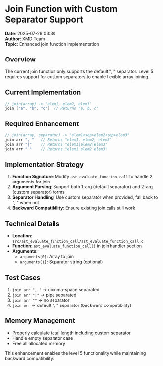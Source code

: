 # Join Function with Custom Separator Support

**Date**: 2025-07-29 03:30  
**Author**: XMD Team  
**Topic**: Enhanced join function implementation

## Overview

The current join function only supports the default ", " separator. Level 5 requires support for custom separators to enable flexible array joining.

## Current Implementation

```c
// join(array) -> "elem1, elem2, elem3"
join ["a", "b", "c"]  // Returns "a, b, c"
```

## Required Enhancement

```c
// join(array, separator) -> "elem1<sep>elem2<sep>elem3"
join arr ", "   // Returns "elem1, elem2, elem3"
join arr "|"    // Returns "elem1|elem2|elem3"  
join arr " "    // Returns "elem1 elem2 elem3"
```

## Implementation Strategy

1. **Function Signature**: Modify `ast_evaluate_function_call` to handle 2 arguments for join
2. **Argument Parsing**: Support both 1-arg (default separator) and 2-arg (custom separator) forms
3. **Separator Handling**: Use custom separator when provided, fall back to ", " when not
4. **Backward Compatibility**: Ensure existing join calls still work

## Technical Details

- **Location**: `src/ast_evaluate_function_call/ast_evaluate_function_call.c`
- **Function**: `ast_evaluate_function_call()` in join handler section
- **Arguments**: 
  - `arguments[0]`: Array to join
  - `arguments[1]`: Separator string (optional)

## Test Cases

1. `join arr ", "` -> comma-space separated
2. `join arr "|"` -> pipe separated  
3. `join arr ""` -> no separator
4. `join arr` -> default ", " separator (backward compatibility)

## Memory Management

- Properly calculate total length including custom separator
- Handle empty separator case
- Free all allocated memory

This enhancement enables the level 5 functionality while maintaining backward compatibility.